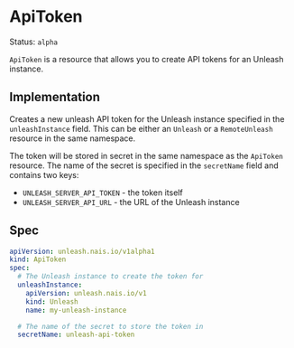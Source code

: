 # ApiToken

Status: `alpha`

`ApiToken` is a resource that allows you to create API tokens for an Unleash instance.

## Implementation

Creates a new unleash API token for the Unleash instance specified in the `unleashInstance` field. This can be either an `Unleash` or a `RemoteUnleash` resource in the same namespace.

The token will be stored in secret in the same namespace as the `ApiToken` resource. The name of the secret is specified in the `secretName` field and contains two keys:

- `UNLEASH_SERVER_API_TOKEN` - the token itself
- `UNLEASH_SERVER_API_URL` - the URL of the Unleash instance

## Spec

```yaml
apiVersion: unleash.nais.io/v1alpha1
kind: ApiToken
spec:
  # The Unleash instance to create the token for
  unleashInstance:
    apiVersion: unleash.nais.io/v1
    kind: Unleash
    name: my-unleash-instance

  # The name of the secret to store the token in
  secretName: unleash-api-token
```

